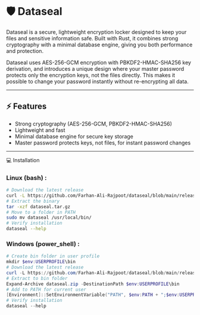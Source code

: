 # 🛡️ Dataseal

Dataseal is a secure, lightweight encryption locker designed to keep your files and sensitive information safe.
Built with Rust, it combines strong cryptography with a minimal database engine, giving you both performance and protection.

Dataseal uses AES-256-GCM encryption with PBKDF2-HMAC-SHA256 key derivation, and introduces a unique design where your master password protects only the encryption keys, not the files directly. This makes it possible to change your password instantly without re-encrypting all data.

---

## ⚡ Features
- Strong cryptography (AES-256-GCM, PBKDF2-HMAC-SHA256)
- Lightweight and fast
- Minimal database engine for secure key storage
- Master password protects keys, not files, for instant password changes

---

💻 Installation

### Linux (bash) : 
```bash
# Download the latest release
curl -L https://github.com/Farhan-Ali-Rajpoot/dataseal/blob/main/release/latest/download/dataseal-linux-x86_64-latest.tar.gz -o dataseal.tar.gz
# Extract the binary
tar -xzf dataseal.tar.gz
# Move to a folder in PATH
sudo mv dataseal /usr/local/bin/
# Verify installation
dataseal --help

```
### Windows (power_shell)  :
```powershell
# Create bin folder in user profile
mkdir $env:USERPROFILE\bin
# Download the latest release
curl -L https://github.com/Farhan-Ali-Rajpoot/dataseal/blob/main/release/latest/download/dataseal-windows-x86_64-latest.zip -o dataseal.zip
# Extract to bin folder
Expand-Archive dataseal.zip -DestinationPath $env:USERPROFILE\bin
# Add to PATH for current user
[Environment]::SetEnvironmentVariable("PATH", $env:PATH + ";$env:USERPROFILE\bin", [EnvironmentVariableTarget]::User)
# Verify installation
dataseal --help

```
